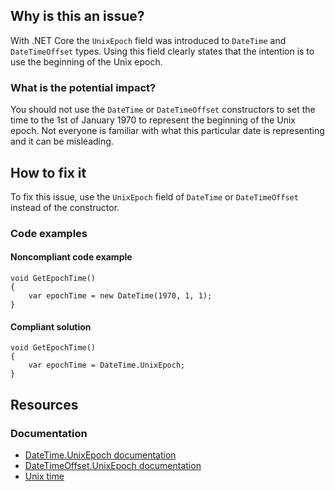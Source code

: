 ## Why is this an issue?

With .NET Core the `UnixEpoch` field was introduced to `DateTime` and `DateTimeOffset` types. Using this field
clearly states that the intention is to use the beginning of the Unix epoch.

### What is the potential impact?

You should not use the `DateTime` or `DateTimeOffset` constructors to set the time to the 1st of January 1970 to represent
the beginning of the Unix epoch. Not everyone is familiar with what this particular date is representing and it can be misleading.

## How to fix it

To fix this issue, use the `UnixEpoch` field of `DateTime` or `DateTimeOffset` instead of the constructor.

### Code examples

#### Noncompliant code example

    void GetEpochTime()
    {
        var epochTime = new DateTime(1970, 1, 1);
    }

#### Compliant solution

    void GetEpochTime()
    {
        var epochTime = DateTime.UnixEpoch;
    }

## Resources

### Documentation

-  [DateTime.UnixEpoch documentation](https://learn.microsoft.com/en-us/dotnet/api/system.datetime.unixepoch)
-  [DateTimeOffset.UnixEpoch documentation](https://learn.microsoft.com/en-us/dotnet/api/system.datetimeoffset.unixepoch)
-  [Unix time](https://en.wikipedia.org/wiki/Unix_time)